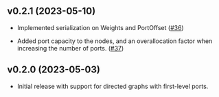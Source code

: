 ## v0.2.1 (2023-05-10)

- Implemented serialization on Weights and PortOffset ([#36][])
- Added port capacity to the nodes, and an overallocation factor when increasing
  the number of ports. ([#37][])

  [#36]: https://github.com/CQCL/portgraph/issues/36
  [#37]: https://github.com/CQCL/portgraph/issues/37

## v0.2.0 (2023-05-03)

- Initial release with support for directed graphs with first-level ports.